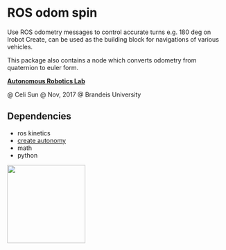 # ROS odom spin  
Use ROS odometry messages to control accurate turns e.g. 180 deg on Irobot Create, can be used as the building block for navigations of various vehicles. 

This package also contains a node which converts odometry from quaternion to euler form. 

**[Autonomous Robotics Lab](http://campusrover.org.s3-website-us-west-2.amazonaws.com)** 

@ Celi Sun  @ Nov, 2017  @ Brandeis University



## Dependencies

* ros kinetics
* [create autonomy](https://github.com/AutonomyLab/create_autonomy)
* math
* python


<img src="https://raw.githubusercontent.com/celisun/ROS_odom_spin_Irobot_Create/master/src/create-overview.png" width="180">
